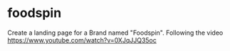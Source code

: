 # foodspin
Create a landing page for a Brand named "Foodspin". Following the video https://www.youtube.com/watch?v=0XJqJJQ35oc
